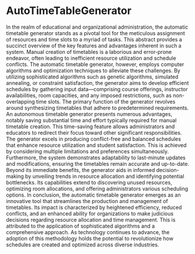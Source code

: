 # AutoTimeTableGenerator
In the realm of educational and organizational administration, the automatic timetable generator
stands as a pivotal tool for the meticulous assignment of resources and time slots to a
myriad of tasks. This abstract provides a succinct overview of the key features and advantages
inherent in such a system.
Manual creation of timetables is a laborious and error-prone endeavor, often leading to inefficient
resource utilization and schedule conflicts. The automatic timetable generator, however,
employs computer algorithms and optimization techniques to alleviate these challenges. By
utilizing sophisticated algorithms such as genetic algorithms, simulated annealing, or constraint
satisfaction, the generator aims to develop efficient schedules by gathering input data—comprising
course offerings, instructor availabilities, room capacities, and any imposed restrictions, such
as non-overlapping time slots.
The primary function of the generator revolves around synthesizing timetables that adhere
to predetermined requirements. An autonomous timetable generator presents numerous advantages,
notably saving substantial time and effort typically required for manual timetable
creation. This time-saving feature allows administrators and educators to redirect their focus
toward other significant responsibilities.
The generator excels in producing conflict-free and balanced schedules that enhance resource
utilization and student satisfaction. This is achieved by considering multiple limitations and
preferences simultaneously. Furthermore, the system demonstrates adaptability to last-minute
updates and modifications, ensuring the timetables remain accurate and up-to-date.
Beyond its immediate benefits, the generator aids in informed decision-making by unveiling
trends in resource allocation and identifying potential bottlenecks. Its capabilities extend to
discovering unused resources, optimizing room allocations, and offering administrators various
scheduling options.
In conclusion, the automatic timetable generator emerges as an innovative tool that streamlines
the production and management of timetables. Its impact is characterized by heightened efficiency,
reduced conflicts, and an enhanced ability for organizations to make judicious decisions
regarding resource allocation and time management. This is attributed to the application of
sophisticated algorithms and a comprehensive approach. As technology continues to advance,
the adoption of this methodology holds the potential to revolutionize how schedules are created
and optimized across diverse industries.
